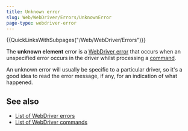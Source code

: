 ```yaml
---
title: Unknown error
slug: Web/WebDriver/Errors/UnknownError
page-type: webdriver-error
---
```


{{QuickLinksWithSubpages("/Web/WebDriver/Errors")}}

The **unknown element** error is a [WebDriver error](/Web/WebDriver/Errors) that occurs when an unspecified error occurs in the driver whilst processing a [command](/Web/WebDriver/Commands).

An unknown error will usually be specific to a particular driver, so it's a good idea to read the error message, if any, for an indication of what happened.

## See also

- [List of WebDriver errors](/Web/WebDriver/Errors)
- [List of WebDriver commands](/Web/WebDriver/Commands)
